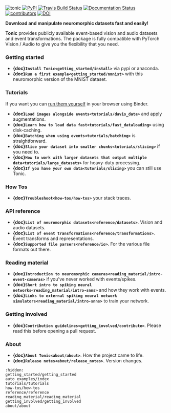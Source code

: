 ![tonic](../tonic-logo-padded.png)
[![PyPI](https://img.shields.io/pypi/v/tonic)](https://pypi.org/project/tonic/)
[![Travis Build Status](https://travis-ci.com/neuromorphs/tonic.svg?branch=master)](https://travis-ci.com/neuromorphs/tonic)
[![Documentation Status](https://readthedocs.org/projects/tonic/badge/?version=latest)](https://tonic.readthedocs.io/en/latest/?badge=latest)
[![contributors](https://img.shields.io/github/contributors-anon/neuromorphs/tonic)](https://github.com/neuromorphs/tonic/pulse)
[![DOI](https://zenodo.org/badge/DOI/10.5281/zenodo.5079802.svg)](https://doi.org/10.5281/zenodo.5079802)

**Download and manipulate neuromorphic datasets fast and easily!**

__Tonic__ provides publicly available event-based vision and audio datasets and event transformations. The package is fully compatible with PyTorch Vision / Audio to give you the flexibility that you need. 

### Getting started
* **{doc}`Install Tonic<getting_started/install>`** via pypi or anaconda.
* **{doc}`Run a first example<getting_started/nmnist>`** with this neuromorphic version of the MNIST dataset.

### Tutorials
If you want you can [run them yourself](https://mybinder.org/v2/gh/neuromorphs/tonic/main?labpath=docs%2Ftutorials) in your browser using Binder.
* **{doc}`Load images alongside events<tutorials/davis_data>`** and apply augmentations.
* **{doc}`Learn how to load data fast<tutorials/fast_dataloading>`** using disk-caching.
* **{doc}`Batching when using events<tutorials/batching>`** is straightforward.
* **{doc}`Slice your dataset into smaller chunks<tutorials/slicing>`** if you need to.
* **{doc}`How to work with larger datasets that output multiple data<tutorials/large_datasets>`** for heavy-duty processing.
* **{doc}`If you have your own data<tutorials/slicing>`** you can still use Tonic.

### How Tos
* **{doc}`Troubleshoot<how-tos/how-tos>`** your stack traces.

### API reference
* **{doc}`List of neuromorphic datasets<reference/datasets>`**. Vision and audio datasets.
* **{doc}`List of event transformations<reference/transformations>`**. Event transforms and representations.
* **{doc}`Supported file parsers<reference/io>`**. For the various file formats out there.

### Reading material
* **{doc}`Introduction to neuromorphic cameras<reading_material/intro-event-cameras>`** if you've never worked with events/spikes.
* **{doc}`Short intro to spiking neural networks<reading_material/intro-snns>`** and how they work with events.
* **{doc}`Links to external spiking neural network simulators<reading_material/intro-snns>`** to train your network.

### Getting involved
* **{doc}`Contribution guidelines<getting_involved/contribute>`**. Please read this before opening a pull request.

### About
* **{doc}`About Tonic<about/about>`**. How the project came to life.
* **{doc}`Release notes<about/release_notes>`**. Version changes.

```{toctree}
:hidden:
getting_started/getting_started
auto_examples/index
tutorials/tutorials
how-tos/how-tos
reference/reference
reading_material/reading_material
getting_involved/getting_involved
about/about
```
